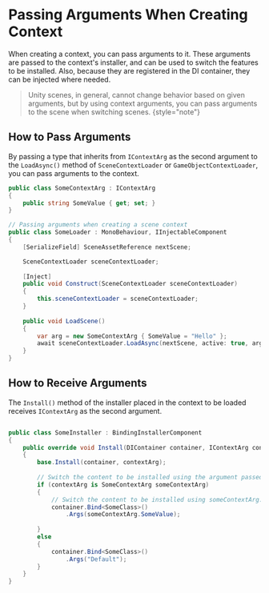 # Passing Arguments When Creating Context

When creating a context, you can pass arguments to it. These arguments are passed to the context's installer, and can be used to switch the features to be installed. Also, because they are registered in the DI container, they can be injected where needed.

> Unity scenes, in general, cannot change behavior based on given arguments, but by using context arguments, you can pass arguments to the scene when switching scenes.
{style="note"}

## How to Pass Arguments

By passing a type that inherits from `IContextArg` as the second argument to the `LoadAsync()` method of `SceneContextLoader` or `GameObjectContextLoader`, you can pass arguments to the context.

```C#
public class SomeContextArg : IContextArg
{
    public string SomeValue { get; set; }
}

// Passing arguments when creating a scene context
public class SomeLoader : MonoBehaviour, IInjectableComponent
{
    [SerializeField] SceneAssetReference nextScene;

    SceneContextLoader sceneContextLoader;
    
    [Inject]
    public void Construct(SceneContextLoader sceneContextLoader)
    {
        this.sceneContextLoader = sceneContextLoader;
    }
    
    public void LoadScene()
    {
        var arg = new SomeContextArg { SomeValue = "Hello" };
        await sceneContextLoader.LoadAsync(nextScene, active: true, arg);
    }
}
```

## How to Receive Arguments

The `Install()` method of the installer placed in the context to be loaded receives `IContextArg` as the second argument.

```C#

public class SomeInstaller : BindingInstallerComponent
{
    public override void Install(DIContainer container, IContextArg contextArg)
    {
        base.Install(container, contextArg);
        
        // Switch the content to be installed using the argument passed to contextArg
        if (contextArg is SomeContextArg someContextArg)
        {
            // Switch the content to be installed using someContextArg.SomeValue
            container.Bind<SomeClass>()
                .Args(someContextArg.SomeValue);
                
        }
        else
        {
            container.Bind<SomeClass>()
                .Args("Default");
        }
    }
}

```
